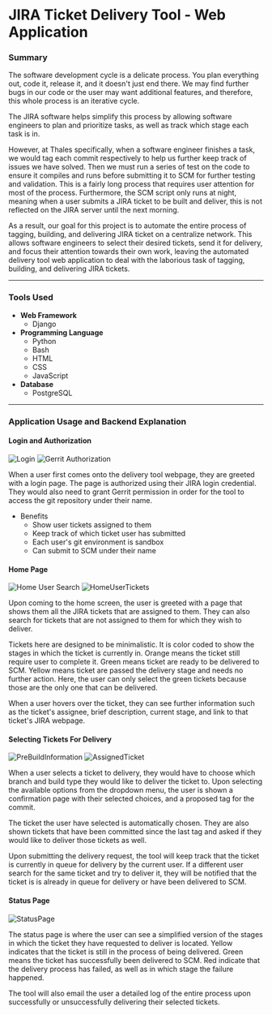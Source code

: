 # JIRA Ticket Delivery Tool - Web Application

### Summary

The software development cycle is a delicate process. You plan everything out,
code it, release it, and it doesn't just end there. We may find further bugs in
our code or the user may want additional features, and therefore, this whole
process is an iterative cycle.

The JIRA software helps simplify this process by allowing software engineers
to plan and prioritize tasks, as well as track which stage each task is in.

However, at Thales specifically, when a software engineer finishes a task, we
would tag each commit respectively to help us further keep track of issues we
have solved. Then we must run a series of test on the code to ensure it compiles
and runs before submitting it to SCM for further testing and validation. This
is a fairly long process that requires user attention for most of the process.
Furthermore, the SCM script only runs at night, meaning when a user submits a
JIRA ticket to be built and deliver, this is not reflected on the JIRA server
until the next morning.

As a result, our goal for this project is to automate the entire process of
tagging, building, and delivering JIRA ticket on a centralize network. This
allows software engineers to select their desired tickets, send it for delivery,
and focus their attention towards their own work, leaving the automated delivery
tool web application to deal with the laborious task of tagging, building, and
delivering JIRA tickets.

* * *

### Tools Used

* **Web Framework**
  * Django
* **Programming Language**
  * Python
  * Bash
  * HTML
  * CSS
  * JavaScript
* **Database**
  * PostgreSQL

* * *

### Application Usage and Backend Explanation

#### Login and Authorization

![Login](/demo/DeliveryTool/login.png?raw=true) ![Gerrit Authorization](/demo/DeliveryTool/setup1.png?raw=true)

When a user first comes onto the delivery tool webpage, they are greeted with a
login page. The page is authorized using their JIRA login credential. They would
also need to grant Gerrit permission in order for the tool to access the git
repository under their name.

* Benefits
  * Show user tickets assigned to them
  * Keep track of which ticket user has submitted
  * Each user's git environment is sandbox
  * Can submit to SCM under their name

#### Home Page

![Home User Search](/demo/DeliveryTool/home1.png?raw=true) ![HomeUserTickets](/demo/DeliveryTool/home2.png?raw=true)

Upon coming to the home screen, the user is greeted with a page that shows them all the
JIRA tickets that are assigned to them. They can also search for tickets that are not
assigned to them for which they wish to deliver.

Tickets here are designed to be minimalistic. It is color coded to show the stages
in which the ticket is currently in. Orange means the ticket still require
user to complete it. Green means ticket are ready to be delivered to SCM. Yellow
means ticket are passed the delivery stage and needs no further action. Here,
the user can only select the green tickets because those are the only one that
can be delivered.

When a user hovers over the ticket, they can see further information such as the
ticket's assignee, brief description, current stage, and link to that ticket's
JIRA webpage.

#### Selecting Tickets For Delivery

![PreBuildInformation](/demo/DeliveryTool/build1.png?raw=true) ![AssignedTicket](/demo/DeliveryTool/build2.png?raw=true)

When a user selects a ticket to delivery, they would have to choose which branch
and build type they would like to deliver the ticket to. Upon selecting the
available options from the dropdown menu, the user is shown a confirmation page
with their selected choices, and a proposed tag for the commit.

The ticket the user have selected is automatically chosen. They are also shown
tickets that have been committed since the last tag and asked if they would like
to deliver those tickets as well.

Upon submitting the delivery request, the tool will keep track that the ticket
is currently in queue for delivery by the current user. If a different user
search for the same ticket and try to deliver it, they will be notified that
the ticket is is already in queue for delivery or have been delivered to SCM.


#### Status Page

![StatusPage](/demo/DeliveryTool/status1.png?raw=true)

The status page is where the user can see a simplified version of the stages
in which the ticket they have requested to deliver is located. Yellow indicates
that the ticket is still in the process of being delivered. Green means the
ticket has successfully been delivered to SCM. Red indicate that the delivery
process has failed, as well as in which stage the failure happened.

The tool will also email the user a detailed log of the entire process upon
successfully or unsuccessfully delivering their selected tickets.
